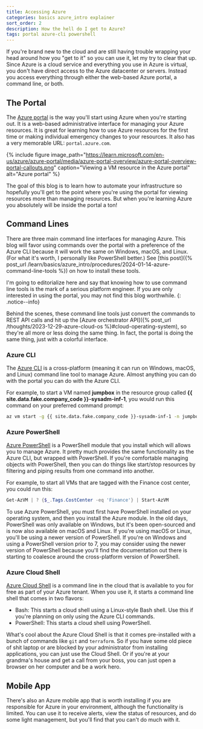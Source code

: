 ```yaml
---
title: Accessing Azure
categories: basics azure_intro explainer
sort_order: 2
description: How the hell do I get to Azure?
tags: portal azure-cli powershell
---
```

If you're brand new to the cloud and are still having trouble wrapping your head around how you "get to it" so you can use it, let my try to clear that up.<!--more--> Since Azure is a cloud service and everything you use in Azure is virtual, you don't have direct access to the Azure datacenter or servers. Instead you access everything through either the web-based Azure portal, a command line, or both.

## The Portal

The [Azure portal](https://learn.microsoft.com/en-us/azure/azure-portal/azure-portal-overview) is the way you'll start using Azure when you're starting out. It is a web-based administrative interface for managing your Azure resources. It is great for learning how to use Azure resources for the first time or making individual emergency changes to your resources. It also has a very memorable URL: `portal.azure.com`.

{% include figure image_path="https://learn.microsoft.com/en-us/azure/azure-portal/media/azure-portal-overview/azure-portal-overview-portal-callouts.png" caption="Viewing a VM resource in the Azure portal" alt="Azure portal" %}

The goal of this blog is to learn how to automate your infrastructure so hopefully you'll get to the point where you're using the portal for viewing resources more than managing resources. But when you're learning Azure you absolutely will be inside the portal a ton!

## Command Lines

There are three main command line interfaces for managing Azure. This blog will favor using commands over the portal with a preference of the Azure CLI because it will work the same on Windows, macOS, and Linux. (For what it's worth, I personally like PowerShell better.) See [this post]({% post_url /learn/basics/azure_intro/procedures/2024-01-14-azure-command-line-tools %}) on how to install these tools.

I'm going to editorialize here and say that knowing how to use command line tools is the mark of a serious platform engineer. If you are only interested in using the portal, you may not find this blog worthwhile.
{: .notice--info}

Behind the scenes, these command line tools just convert the commands to REST API calls and hit up the [Azure orchestrator API]({% post_url /thoughts/2023-12-29-azure-cloud-os %}#cloud-operating-system), so they're all more or less doing the same thing. In fact, the portal is doing the same thing, just with a colorful interface.

### Azure CLI

The [Azure CLI](https://learn.microsoft.com/en-us/cli/azure/what-is-azure-cli) is a cross-platform (meaning it can run on Windows, macOS, and Linux) command line tool to manage Azure. Almost anything you can do with the portal you can do with the Azure CLI.

For example, to start a VM named **jumpbox** in the resource group called **{{ site.data.fake.company_code }}-sysadm-inf-1**, you would run this command on your preferred command prompt:

``` bash
az vm start -g {{ site.data.fake.company_code }}-sysadm-inf-1 -n jumpbox
```

### Azure PowerShell

[Azure PowerShell](https://learn.microsoft.com/en-us/powershell/azure/get-started-azureps?view=azps-11.1.0) is a PowerShell module that you install which will allows you to manage Azure. It pretty much provides the same functionality as the Azure CLI, but wrapped with PowerShell. If you're comfortable managing objects with PowerShell, then you can do things like start/stop resources by filtering and piping results from one command into another.

For example, to start all VMs that are tagged with the Finance cost center, you could run this:

``` powershell
Get-AzVM | ? {$_.Tags.CostCenter -eq 'Finance'} | Start-AzVM
```

To use Azure PowerShell, you must first have PowerShell installed on your operating system, and then you install the Azure module. In the old days, PowerShell was only available on Windows, but it's been open-sourced and is now also available on macOS and Linux. If you're using macOS or Linux, you'll be using a newer version of PowerShell. If you're on Windows and using a PowerShell version prior to 7, you may consider using the newer version of PowerShell because you'll find the documentation out there is starting to coalesce around the cross-platform version of PowerShell.

### Azure Cloud Shell

[Azure Cloud Shell](https://learn.microsoft.com/en-us/azure/cloud-shell/overview) is a command line in the cloud that is available to you for free as part of your Azure tenant. When you use it, it starts a command line shell that comes in two flavors:

- Bash: This starts a cloud shell using a Linux-style Bash shell. Use this if you're planning on only using the Azure CLI commands.
- PowerShell: This starts a cloud shell using PowerShell.

What's cool about the Azure Cloud Shell is that it comes pre-installed with a bunch of commands like `git` and `terraform`. So if you have some old piece of shit laptop or are blocked by your administrator from installing applications, you can just use the Cloud Shell. Or if you're at your grandma's house and get a call from your boss, you can just open a browser on her computer and be a work hero.

## Mobile App

There's also an Azure mobile app that is worth installing if you are responsible for Azure in your environment, although the functionality is limited. You can use it to receive alerts, view the status of resources, and do some light management, but you'll find that you can't do much with it.